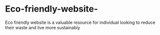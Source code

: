 # Eco-friendly-website-
Eco friendly website is a valuable resource for individual looking to reduce their waste and live more sustainably 
